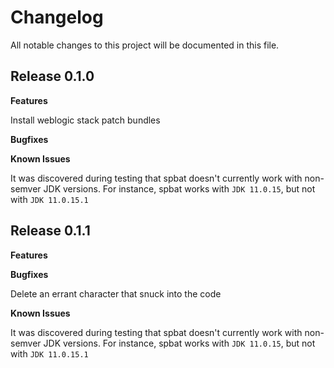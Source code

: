 # Changelog

All notable changes to this project will be documented in this file.

## Release 0.1.0

**Features**

Install weblogic stack patch bundles

**Bugfixes**

**Known Issues**

It was discovered during testing that spbat doesn't currently work with non-semver JDK versions.
For instance, spbat works with `JDK 11.0.15`, but not with `JDK 11.0.15.1`

## Release 0.1.1

**Features**

**Bugfixes**

Delete an errant character that snuck into the code

**Known Issues**

It was discovered during testing that spbat doesn't currently work with non-semver JDK versions.
For instance, spbat works with `JDK 11.0.15`, but not with `JDK 11.0.15.1`
